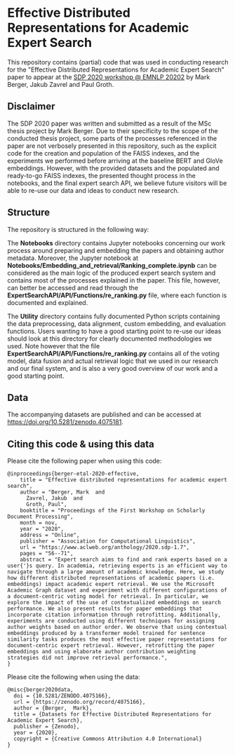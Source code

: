 # Effective Distributed Representations for Academic Expert Search

This repository contains (partial) code that was used in conducting research for the "Effective Distributed Representations for Academic Expert Search" paper to appear at the [SDP 2020 workshop @ EMNLP 20202](https://ornlcda.github.io/SDProc/) by Mark Berger, Jakub Zavrel and Paul Groth.


## Disclaimer

The SDP 2020 paper was written and submitted as a result of the MSc thesis project by Mark Berger. Due to their specificity to the scope of the conducted thesis project, some parts of the processes referenced in the paper are not verbosely presented in this repository, such as the explicit code for the creation and population of the FAISS indexes, and the experiments we performed before arriving at the baseline BERT and GloVe embeddings. However, with the provided datasets and the populated and ready-to-go FAISS indexes, the presented thought process in the notebooks, and the final expert search API, we believe future visitors will be able to re-use our data and ideas to conduct new research.

## Structure

The repository is structured in the following way:

The **Notebooks** directory contains Jupyter notebooks concerning our work process around preparing and embedding the papers and obtaining author metadata. Moreover, the Jupyter notebook at **Notebooks/Embedding_and_retrieval/Ranking_complete.ipynb** can be considered as the main logic of the produced expert search system and contains most of the processes explained in the paper. This file, however, can better be accessed and read through the **ExpertSearchAPI/API/Functions/re_ranking.py** file, where each function is documented and explained.

The **Utility** directory contains fully documented Python scripts containing the data preprocessing, data alignment, custom embedding, and evaluation functions.
Users wanting to have a good starting point to re-use our ideas should look at this directory for clearly documented methodologies we used. Note however that the file **ExpertSearchAPI/API/Functions/re_ranking.py** contains all of the voting model, data fusion and actual retrieval logic that we used in our research and our final system, and is also a very good overview of our work and a good starting point.



## Data

The accompanying datasets are published and can be accessed at https://doi.org/10.5281/zenodo.4075181. 


## Citing this code & using this data

Please cite the following paper when using this code:
```
@inproceedings{berger-etal-2020-effective,
    title = "Effective distributed representations for academic expert search",
    author = "Berger, Mark  and
      Zavrel, Jakub  and
      Groth, Paul",
    booktitle = "Proceedings of the First Workshop on Scholarly Document Processing",
    month = nov,
    year = "2020",
    address = "Online",
    publisher = "Association for Computational Linguistics",
    url = "https://www.aclweb.org/anthology/2020.sdp-1.7",
    pages = "56--71",
    abstract = "Expert search aims to find and rank experts based on a user{'}s query. In academia, retrieving experts is an efficient way to navigate through a large amount of academic knowledge. Here, we study how different distributed representations of academic papers (i.e. embeddings) impact academic expert retrieval. We use the Microsoft Academic Graph dataset and experiment with different configurations of a document-centric voting model for retrieval. In particular, we explore the impact of the use of contextualized embeddings on search performance. We also present results for paper embeddings that incorporate citation information through retrofitting. Additionally, experiments are conducted using different techniques for assigning author weights based on author order. We observe that using contextual embeddings produced by a transformer model trained for sentence similarity tasks produces the most effective paper representations for document-centric expert retrieval. However, retrofitting the paper embeddings and using elaborate author contribution weighting strategies did not improve retrieval performance.",
}
```


Please cite the following when using the data:

```
@misc{berger2020data,
  doi = {10.5281/ZENODO.4075166},
  url = {https://zenodo.org/record/4075166},
  author = {Berger,  Mark},
  title = {Datasets for Effective Distributed Representations for Academic Expert Search},
  publisher = {Zenodo},
  year = {2020},
  copyright = {Creative Commons Attribution 4.0 International}
}
```
